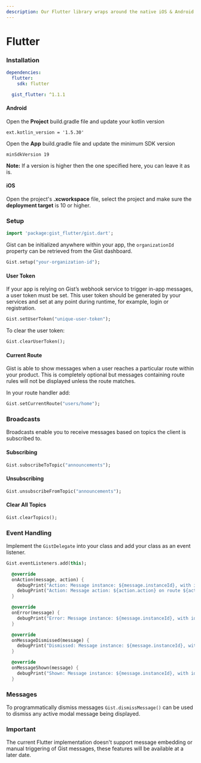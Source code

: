 ```yaml
---
description: Our Flutter library wraps around the native iOS & Android libraries
---
```


# Flutter

### Installation

```yaml
dependencies:
  flutter:
    sdk: flutter

  gist_flutter: ^1.1.1
```

#### Android

Open the **Project** build.gradle file and update your kotlin version

```
ext.kotlin_version = '1.5.30'
```

Open the **App** build.gradle file and update the minimum SDK version

```
minSdkVersion 19
```

**Note:** If a version is higher then the one specified here, you can leave it as is.

#### iOS

Open the project's **.xcworkspace** file, select the project and make sure the **deployment target** is 10 or higher.

### Setup

```dart
import 'package:gist_flutter/gist.dart';
```

Gist can be initialized anywhere within your app, the `organizationId` property can be retrieved from the Gist dashboard.

```dart
Gist.setup("your-organization-id");
```

#### User Token

If your app is relying on Gist’s webhook service to trigger in-app messages, a user token must be set. This user token should be generated by your services and set at any point during runtime, for example, login or registration.

```dart
Gist.setUserToken("unique-user-token");
```

To clear the user token:

```dart
Gist.clearUserToken();
```

#### Current Route

Gist is able to show messages when a user reaches a particular route within your product. This is completely optional but messages containing route rules will not be displayed unless the route matches.

In your route handler add:

```dart
Gist.setCurrentRoute("users/home");
```

### Broadcasts

Broadcasts enable you to receive messages based on topics the client is subscribed to.

#### Subscribing

```dart
Gist.subscribeToTopic("announcements");
```

#### Unsubscribing

```dart
Gist.unsubscribeFromTopic("announcements");
```

#### Clear All Topics

```dart
Gist.clearTopics();
```

### Event Handling

Implement the `GistDelegate` into your class and add your class as an event listener.

```dart
Gist.eventListeners.add(this);
```

```dart
  @override
  onAction(message, action) {
    debugPrint("Action: Message instance: ${message.instanceId}, with id: ${message.messageId} and queue id: ${message.queueId}");
    debugPrint("Action: Message action: ${action.action} on route ${action.currentRoute}");
  }

  @override
  onError(message) {
    debugPrint("Error: Message instance: ${message.instanceId}, with id: ${message.messageId} and queue id: ${message.queueId}");
  }

  @override
  onMessageDismissed(message) {
    debugPrint("Dismissed: Message instance: ${message.instanceId}, with id: ${message.messageId} and queue id: ${message.queueId}");
  }

  @override
  onMessageShown(message) {
    debugPrint("Shown: Message instance: ${message.instanceId}, with id: ${message.messageId} and queue id: ${message.queueId}");
  }
```

### Messages

To programmatically dismiss messages `Gist.dismissMessage()` can be used to dismiss any active modal message being displayed.

### Important

The current Flutter implementation doesn't support message embedding or manual triggering of Gist messages, these features will be available at a later date.
